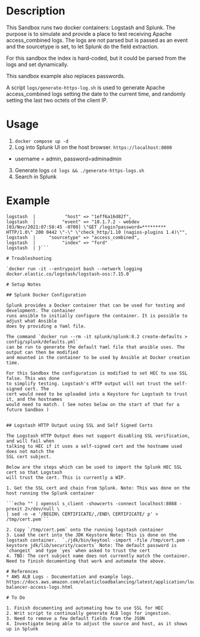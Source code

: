 
# Description

This Sandbox runs two docker containers: Logstash and Splunk. The purpose is to simulate
and provide a place to test receiving Apache access_combined logs. The logs are not parsed
but is passed as an event and the sourcetype is set, to let Splunk do the field extraction.

For this sandbox the index is hard-coded, but it could be parsed from the logs and set
dynamically.

This sandbox example also replaces passwords.

A script `logs/generate-https-log.sh` is used to generate Apache access_combined logs setting 
the date to the current time, and randomly setting the last two octets of the client IP.

# Usage

1. `docker compose up -d`
2. Log into Splunk UI on the host browser. `https://localhost:8000` 
* username = admin, password=adminadmin
3. Generate logs `cd logs && ./generate-https-logs.sh`
4. Search in Splunk 

# Example

```logstash  | {
logstash  |           "host" => "1eff6a16d82f",
logstash  |          "event" => "10.1.7.2 - webdev [03/Nov/2021:07:58:45 -0700] \"GET /login?password=********* HTTP/1.0\" 200 0442 \"-\" \"check_http/1.10 (nagios-plugins 1.4)\"",
logstash  |     "sourcetype" => "access_combined",
logstash  |          "index" => "ford"
logstash  | }```

# Troubleshooting

`docker run -it --entrypoint bash --network logging docker.elastic.co/logstash/logstash-oss:7.15.0`

# Setup Notes

## Splunk Docker Configuration

Splunk provides a Docker container that can be used for testing and development. The container
runs ansible to initially configure the container. It is possible to adjust what Ansible
does by providing a Yaml file.

The command `docker run --rm -it splunk/splunk:8.2 create-defaults > config/splunk/defaults.yml`
can be run to generate the default Yaml file that ansible uses. The output can then be modified
and mounted in the container to be used by Ansible at Docker creation time.

For this Sandbox the configuration is modified to set HEC to use SSL false. This was done
to simplify testing. Logstash's HTTP output will not trust the self-signed cert. The
cert would need to be uploaded into a Keystore for Logstash to trust it, and the hostnames
would need to match. ( See notes below on the start of that for a future Sandbox )


## Logstash HTTP Output using SSL and Self Signed Certs

The Logstash HTTP Output does not support disabling SSL verification, and will fail when
talking to HEC if it uses a self-signed cert and the hostname used does not match the
SSL cert subject.

Below are the steps which can be used to import the Splunk HEC SSL cert so that Logstash
will trust the cert. This is currently a WIP.

1. Get the SSL cert and chain from Splunk. Note: This was done on the host running the Splunk container

```echo "" | openssl s_client -showcerts -connect localhost:8088 -prexit 2>/dev/null \
| sed -n -e '/BEGIN\ CERTIFICATE/,/END\ CERTIFICATE/ p' > /tmp/cert.pem```

2. Copy `/tmp/cert.pem` onto the running logstash container
3. Load the cert into the JDK Keystore Note: This is done on the logstash container.  `./jdk/bin/keytool -import -file /tmp/cert.pem -keystore jdk/lib/security/cacerts` Note: The default password is `changeit` and type `yes` when asked to trust the cert
4. TBD: The cert subject name does not currently match the container. Need to finish documenting that work and automate the above.

# References
* AWS ALB Logs - Documentation and example logs. https://docs.aws.amazon.com/elasticloadbalancing/latest/application/load-balancer-access-logs.html

# To Do

1. Finish documenting and automating how to use SSL for HEC
2. Writ script to continually generate ALB logs for ingestion.
3. Need to remove a few default fields from the JSON
4. Investigate being able to adjust the source and host, as it shows up in Splunk

